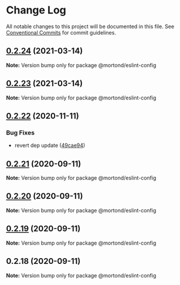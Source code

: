 # Change Log

All notable changes to this project will be documented in this file.
See [Conventional Commits](https://conventionalcommits.org) for commit guidelines.

## [0.2.24](https://github.com/daithimorton/bowhead/compare/@mortond/eslint-config@0.2.23...@mortond/eslint-config@0.2.24) (2021-03-14)

**Note:** Version bump only for package @mortond/eslint-config





## [0.2.23](https://github.com/daithimorton/bowhead/compare/@mortond/eslint-config@0.2.22...@mortond/eslint-config@0.2.23) (2021-03-14)

**Note:** Version bump only for package @mortond/eslint-config





## [0.2.22](https://github.com/daithimorton/bowhead/compare/@mortond/eslint-config@0.2.21...@mortond/eslint-config@0.2.22) (2020-11-11)


### Bug Fixes

* revert dep update ([49cae94](https://github.com/daithimorton/bowhead/commit/49cae942eaffa808be8c6e0aeea3e155abaab681))





## [0.2.21](https://github.com/daithimorton/bowhead/compare/@mortond/eslint-config@0.2.20...@mortond/eslint-config@0.2.21) (2020-09-11)

**Note:** Version bump only for package @mortond/eslint-config





## [0.2.20](https://github.com/daithimorton/bowhead/compare/@mortond/eslint-config@0.2.19...@mortond/eslint-config@0.2.20) (2020-09-11)

**Note:** Version bump only for package @mortond/eslint-config





## [0.2.19](https://github.com/daithimorton/bowhead/compare/@mortond/eslint-config@0.2.18...@mortond/eslint-config@0.2.19) (2020-09-11)

**Note:** Version bump only for package @mortond/eslint-config





## 0.2.18 (2020-09-11)

**Note:** Version bump only for package @mortond/eslint-config
